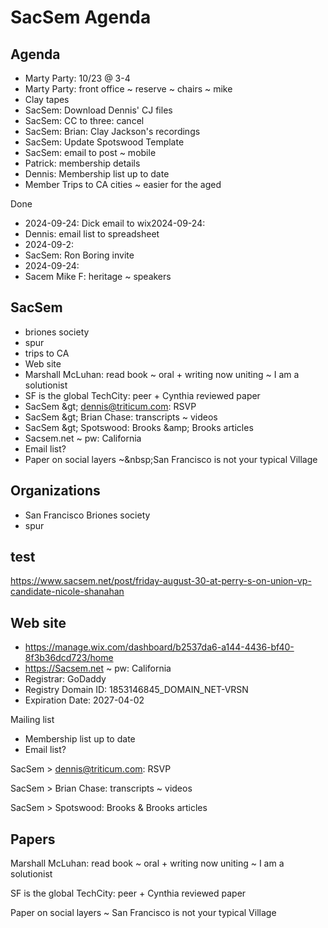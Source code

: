 # SacSem Agenda

## Agenda

* Marty Party: 10/23 @ 3-4
* Marty Party: front office ~ reserve ~ chairs ~ mike
* Clay tapes
* SacSem: Download Dennis' CJ files
* SacSem: CC to three: cancel
* SacSem: Brian: Clay Jackson's recordings
* SacSem: Update Spotswood Template
* SacSem: email to post ~ mobile
* Patrick: membership details
* Dennis: Membership list up to date
* Member Trips to CA cities ~ easier for the aged

Done

* 2024-09-24: Dick email to wix2024-09-24:&nbsp;
* Dennis: email list to spreadsheet
* 2024-09-2:&nbsp;
* SacSem: Ron Boring invite
* 2024-09-24:&nbsp;
* Sacem Mike F: heritage ~ speakers

## SacSem

* briones society
* spur
* trips to CA
* Web site
* Marshall McLuhan: read book ~ oral + writing now uniting ~ I am a solutionist
* SF is the global TechCity: peer + Cynthia reviewed paper
* SacSem &amp;gt; dennis@triticum.com: RSVP
* SacSem &amp;gt; Brian Chase: transcripts ~ videos
* SacSem &amp;gt; Spotswood: Brooks &amp;amp; Brooks articles
* Sacsem.net ~ pw: California
* Email list?
* Paper on social layers ~&amp;nbsp;San Francisco is not your typical Village

## Organizations

* San Francisco Briones society
* spur

## test

<a href="https://www.sacsem.net/post/friday-august-30-at-perry-s-on-union-vp-candidate-nicole-shanahan">https://www.sacsem.net/post/friday-august-30-at-perry-s-on-union-vp-candidate-nicole-shanahan</a>
## Web site

* <a href="https://manage.wix.com/dashboard/b2537da6-a144-4436-bf40-8f3b36dcd723/home">https://manage.wix.com/dashboard/b2537da6-a144-4436-bf40-8f3b36dcd723/home</a>
* <a href="https://Sacsem.net">https://Sacsem.net</a> ~ pw: California
* Registrar: GoDaddy
* Registry Domain ID: 1853146845_DOMAIN_NET-VRSN
* Expiration Date: 2027-04-02

Mailing list

* Membership list up to date
* Email list?

SacSem &gt; dennis@triticum.com: RSVP

SacSem &gt; Brian Chase: transcripts ~ videos

SacSem &gt; Spotswood: Brooks &amp; Brooks articles
## Papers

Marshall McLuhan: read book ~ oral + writing now uniting ~ I am a solutionist

SF is the global TechCity: peer + Cynthia reviewed paper

Paper on social layers ~ San Francisco is not your typical Village